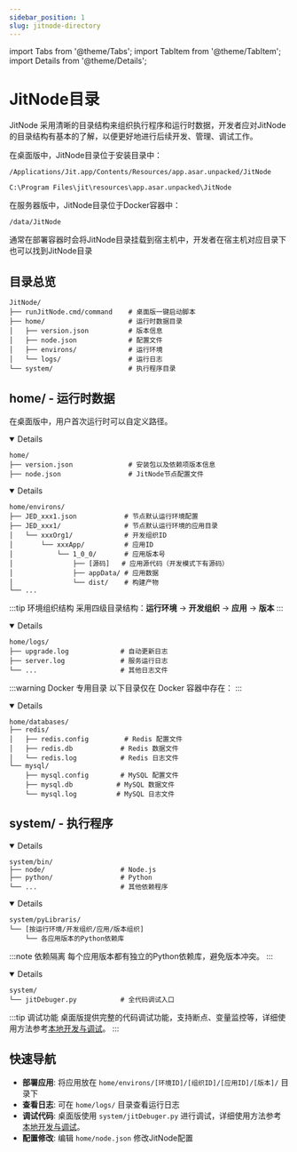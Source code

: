 ```yaml
---
sidebar_position: 1
slug: jitnode-directory
---
```


import Tabs from '@theme/Tabs';
import TabItem from '@theme/TabItem';
import Details from '@theme/Details';

# JitNode目录
JitNode 采用清晰的目录结构来组织执行程序和运行时数据，开发者应对JitNode的目录结构有基本的了解，以便更好地进行后续开发、管理、调试工作。

在桌面版中，JitNode目录位于安装目录中：
```shell title="MacOS中的路径"
/Applications/Jit.app/Contents/Resources/app.asar.unpacked/JitNode
```

```shell title="Windows中的路径"
C:\Program Files\jit\resources\app.asar.unpacked\JitNode
```

在服务器版中，JitNode目录位于Docker容器中：

```shell title="Docker容器中的路径"
/data/JitNode
```
通常在部署容器时会将JitNode目录挂载到宿主机中，开发者在宿主机对应目录下也可以找到JitNode目录

## 目录总览
<Tabs>
  <TabItem value="overview" label="总览" default>

```
JitNode/
├── runJitNode.cmd/command    # 桌面版一键启动脚本
├── home/                     # 运行时数据目录
│   ├── version.json          # 版本信息
│   ├── node.json             # 配置文件
│   ├── environs/             # 运行环境
│   └── logs/                 # 运行日志
└── system/                   # 执行程序目录
```
  </TabItem>
  
  <TabItem value="home" label="home/ 目录">

## home/ - 运行时数据
在桌面版中，用户首次运行时可以自定义路径。
<Details summary="📋 ./ - 配置文件" open>

```
home/
├── version.json              # 安装包以及依赖项版本信息
├── node.json                 # JitNode节点配置文件
```

</Details>

<Details summary="🌍 environs/ - 运行环境" open>

```
home/environs/
├── JED_xxx1.json            # 节点默认运行环境配置
├── JED_xxx1/                # 节点默认运行环境的应用目录
│   └── xxxOrg1/             # 开发组织ID
│       └── xxxApp/          # 应用ID
│           └── 1_0_0/       # 应用版本号
│               ├── [源码]   # 应用源代码（开发模式下有源码）
│               ├── appData/ # 应用数据
│               └── dist/    # 构建产物
└── ...
```

:::tip 环境组织结构
采用四级目录结构：**运行环境** → **开发组织** → **应用** → **版本**
:::

</Details>

<Details summary="📝 logs/ - 运行日志" open>

```
home/logs/
├── upgrade.log             # 自动更新日志
├── server.log              # 服务运行日志
└── ...                     # 其他日志文件
```

</Details>

:::warning Docker 专用目录
以下目录仅在 Docker 容器中存在：
:::

<Details summary="🗄️ databases/ - 内置数据库的文件" open>

```
home/databases/
├── redis/
│   ├── redis.config         # Redis 配置文件
│   ├── redis.db            # Redis 数据文件
│   └── redis.log           # Redis 日志文件
└── mysql/
    ├── mysql.config        # MySQL 配置文件
    ├── mysql.db           # MySQL 数据文件
    └── mysql.log          # MySQL 日志文件
```

</Details>

  </TabItem>
  
  <TabItem value="system" label="system/ 目录">

## system/ - 执行程序
<Details summary="🔧 bin/ - 第三方程序" open>

```
system/bin/
├── node/                   # Node.js
├── python/                 # Python
└── ...                     # 其他依赖程序
```

</Details>

<Details summary="📚 pyLibraris/ - 各应用的Python依赖库" open>

```
system/pyLibraris/
└── [按运行环境/开发组织/应用/版本组织]
    └── 各应用版本的Python依赖库
```

:::note 依赖隔离
每个应用版本都有独立的Python依赖库，避免版本冲突。
:::

</Details>

<Details summary="🐛 调试工具 (仅桌面版)" open>

```
system/
└── jitDebuger.py           # 全代码调试入口
```

:::tip 调试功能
桌面版提供完整的代码调试功能，支持断点、变量监控等，详细使用方法参考[本地开发与调试](../../devguide/advanced-guide/local-development-and-debugging)。
:::

</Details>

  </TabItem>
</Tabs>

## 快速导航
- **部署应用**: 将应用放在 `home/environs/[环境ID]/[组织ID]/[应用ID]/[版本]/` 目录下
- **查看日志**: 可在 `home/logs/` 目录查看运行日志
- **调试代码**: 桌面版使用 `system/jitDebuger.py` 进行调试，详细使用方法参考[本地开发与调试](../../devguide/advanced-guide/local-development-and-debugging)。
- **配置修改**: 编辑 `home/node.json` 修改JitNode配置

